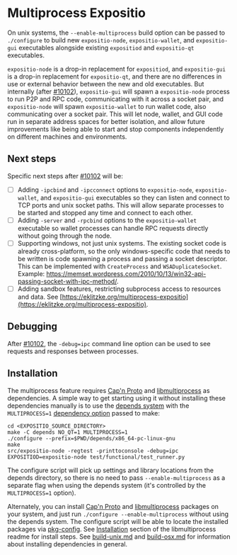 # Multiprocess Expositio

On unix systems, the `--enable-multiprocess` build option can be passed to `./configure` to build new `expositio-node`, `expositio-wallet`, and `expositio-gui` executables alongside existing `expositiod` and `expositio-qt` executables.

`expositio-node` is a drop-in replacement for `expositiod`, and `expositio-gui` is a drop-in replacement for `expositio-qt`, and there are no differences in use or external behavior between the new and old executables. But internally (after [#10102](https://github.com/expositio/expositio/pull/10102)), `expositio-gui` will spawn a `expositio-node` process to run P2P and RPC code, communicating with it across a socket pair, and `expositio-node` will spawn `expositio-wallet` to run wallet code, also communicating over a socket pair. This will let node, wallet, and GUI code run in separate address spaces for better isolation, and allow future improvements like being able to start and stop components independently on different machines and environments.

## Next steps

Specific next steps after [#10102](https://github.com/expositio/expositio/pull/10102) will be:

- [ ] Adding `-ipcbind` and `-ipcconnect` options to `expositio-node`, `expositio-wallet`, and `expositio-gui` executables so they can listen and connect to TCP ports and unix socket paths. This will allow separate processes to be started and stopped any time and connect to each other.
- [ ] Adding `-server` and `-rpcbind` options to the `expositio-wallet` executable so wallet processes can handle RPC requests directly without going through the node.
- [ ] Supporting windows, not just unix systems. The existing socket code is already cross-platform, so the only windows-specific code that needs to be written is code spawning a process and passing a socket descriptor. This can be implemented with `CreateProcess` and `WSADuplicateSocket`. Example: https://memset.wordpress.com/2010/10/13/win32-api-passing-socket-with-ipc-method/.
- [ ] Adding sandbox features, restricting subprocess access to resources and data. See [https://eklitzke.org/multiprocess-expositio](https://eklitzke.org/multiprocess-expositio).

## Debugging

After [#10102](https://github.com/expositio/expositio/pull/10102), the `-debug=ipc` command line option can be used to see requests and responses between processes.

## Installation

The multiprocess feature requires [Cap'n Proto](https://capnproto.org/) and [libmultiprocess](https://github.com/chaincodelabs/libmultiprocess) as dependencies. A simple way to get starting using it without installing these dependencies manually is to use the [depends system](../depends) with the `MULTIPROCESS=1` [dependency option](../depends#dependency-options) passed to make:

```
cd <EXPOSITIO_SOURCE_DIRECTORY>
make -C depends NO_QT=1 MULTIPROCESS=1
./configure --prefix=$PWD/depends/x86_64-pc-linux-gnu
make
src/expositio-node -regtest -printtoconsole -debug=ipc
EXPOSITIOD=expositio-node test/functional/test_runner.py
```

The configure script will pick up settings and library locations from the depends directory, so there is no need to pass `--enable-multiprocess` as a separate flag when using the depends system (it's controlled by the `MULTIPROCESS=1` option).

Alternately, you can install [Cap'n Proto](https://capnproto.org/) and [libmultiprocess](https://github.com/chaincodelabs/libmultiprocess) packages on your system, and just run `./configure --enable-multiprocess` without using the depends system. The configure script will be able to locate the installed packages via [pkg-config](https://www.freedesktop.org/wiki/Software/pkg-config/). See [Installation](https://github.com/chaincodelabs/libmultiprocess#installation) section of the libmultiprocess readme for install steps. See [build-unix.md](build-unix.md) and [build-osx.md](build-osx.md) for information about installing dependencies in general.
